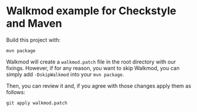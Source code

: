 Walkmod example for Checkstyle and Maven
========================================

Build this project with:

```
mvn package
```

Walkmod will create a `walkmod.patch` file in the root directory with our fixings.
However, if for any reason, you want to skip Walkmod, you can simply add `-DskipWalkmod`
into your `mvn package`.

Then, you can review it and, if you agree with those changes apply them
as follows:

```
git apply walkmod.patch
```
